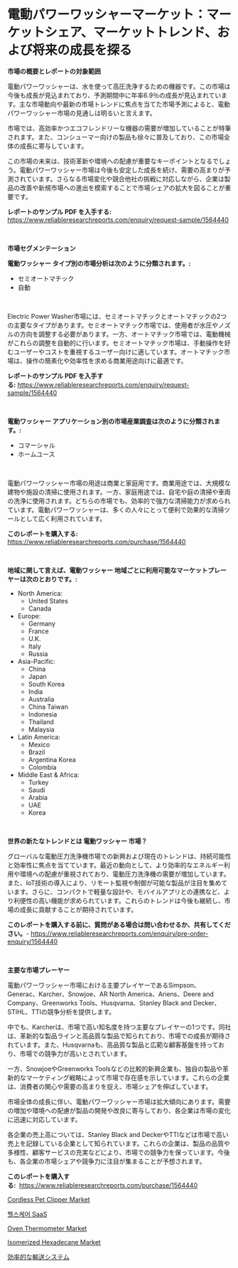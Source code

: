 <p><h1>電動パワーワッシャーマーケット：マーケットシェア、マーケットトレンド、および将来の成長を探る</h1></p><p><strong>市場の概要とレポートの対象範囲</strong></p>
<p><p>電動パワーワッシャーは、水を使って高圧洗浄するための機器です。この市場は今後も成長が見込まれており、予測期間中に年率6.9％の成長が見込まれています。主な市場動向や最新の市場トレンドに焦点を当てた市場予測によると、電動パワーワッシャー市場の見通しは明るいと言えます。</p><p>市場では、高効率かつエコフレンドリーな機器の需要が増加していることが特筆されます。また、コンシューマー向けの製品も徐々に普及しており、この市場全体の成長に寄与しています。</p><p>この市場の未来は、技術革新や環境への配慮が重要なキーポイントとなるでしょう。電動パワーワッシャー市場は今後も安定した成長を続け、需要の高まりが予測されています。さらなる市場変化や競合他社の挑戦に対応しながら、企業は製品の改善や新規市場への進出を模索することで市場シェアの拡大を図ることが重要です。</p></p>
<p><strong>レポートのサンプル PDF を入手する:</strong> <a href="https://www.reliableresearchreports.com/enquiry/request-sample/1564440">https://www.reliableresearchreports.com/enquiry/request-sample/1564440</a></p>
<p>&nbsp;</p>
<p><strong>市場セグメンテーション</strong></p>
<p><strong>電動ワッシャー タイプ別の市場分析は次のように分類されます。:</strong></p>
<p><ul><li>セミオートマチック</li><li>自動</li></ul></p>
<p>&nbsp;</p>
<p><p>Electric Power Washer市場には、セミオートマチックとオートマチックの2つの主要なタイプがあります。セミオートマチック市場では、使用者が水圧やノズルの方向を調整する必要があります。一方、オートマチック市場では、電動機械がこれらの調整を自動的に行います。セミオートマチック市場は、手動操作を好むユーザーやコストを重視するユーザー向けに適しています。オートマチック市場は、操作の簡素化や効率性を求める商業用途向けに最適です。</p></p>
<p><strong>レポートのサンプル PDF を入手する:</strong>&nbsp;<a href="https://www.reliableresearchreports.com/enquiry/request-sample/1564440">https://www.reliableresearchreports.com/enquiry/request-sample/1564440</a></p>
<p>&nbsp;</p>
<p><strong> 電動ワッシャー アプリケーション別の市場産業調査は次のように分類されます。:</strong></p>
<p><ul><li>コマーシャル</li><li>ホームユース</li></ul></p>
<p>&nbsp;</p>
<p><p>電動パワーワッシャー市場の用途は商業と家庭用です。商業用途では、大規模な建物や施設の清掃に使用されます。一方、家庭用途では、自宅や庭の清掃や車両の洗浄に使用されます。どちらの市場でも、効率的で強力な清掃能力が求められています。電動パワーワッシャーは、多くの人々にとって便利で効果的な清掃ツールとして広く利用されています。</p></p>
<p><strong>このレポートを購入する:</strong>&nbsp; <a href="https://www.reliableresearchreports.com/purchase/1564440">https://www.reliableresearchreports.com/purchase/1564440</a></p>
<p>&nbsp;</p>
<p><strong>地域に関して言えば、電動ワッシャー 地域ごとに利用可能なマーケットプレーヤーは次のとおりです。:</strong></p>
<p><ul>
    <li>
        North America:
        <ul>
            <li>United States</li>
            <li>Canada</li>
        </ul>
    </li>
    <li>
        Europe:
        <ul>
            <li>Germany</li>
            <li>France</li>
            <li>U.K.</li>
            <li>Italy</li>
            <li>Russia</li>
        </ul>
    </li>
    <li>
        Asia-Pacific:
        <ul>
            <li>China</li>
            <li>Japan</li>
            <li>South Korea</li>
            <li>India</li>
            <li>Australia</li>
            <li>China Taiwan</li>
            <li>Indonesia</li>
            <li>Thailand</li>
            <li>Malaysia</li>
        </ul>
    </li>
    <li>
        Latin America:
        <ul>
            <li>Mexico</li>
            <li>Brazil</li>
            <li>Argentina Korea</li>
            <li>Colombia</li>
        </ul>
    </li>
    <li>
        Middle East & Africa:
        <ul>
            <li>Turkey</li>
            <li>Saudi</li>
            <li>Arabia</li>
            <li>UAE</li>
            <li>Korea</li>
        </ul>
    </li>
    </ul></p>
<p>&nbsp;</p>
<p><strong>世界の新たなトレンドとは 電動ワッシャー 市場？</strong></p>
<p><p>グローバルな電動圧力洗浄機市場での新興および現在のトレンドは、持続可能性と効率性に焦点を当てています。最近の動向として、より効率的なエネルギー利用や環境への配慮が重視されており、電動圧力洗浄機の需要が増加しています。また、IoT技術の導入により、リモート監視や制御が可能な製品が注目を集めています。さらに、コンパクトで軽量な設計や、モバイルアプリとの連携など、より利便性の高い機能が求められています。これらのトレンドは今後も継続し、市場の成長に貢献することが期待されています。</p></p>
<p><strong>このレポートを購入する前に、質問がある場合は問い合わせるか、共有してください。</strong>- <a href="https://www.reliableresearchreports.com/enquiry/pre-order-enquiry/1564440">https://www.reliableresearchreports.com/enquiry/pre-order-enquiry/1564440</a></p>
<p>&nbsp;</p>
<p><strong>主要な市場プレーヤー</strong></p>
<p><p>電動パワーワッシャー市場における主要プレイヤーであるSimpson、Generac、Karcher、Snowjoe、AR North America、Ariens、Deere and Company、Greenworks Tools、Husqvarna、Stanley Black and Decker、STIHL、TTIの競争分析を提供します。</p><p>中でも、Karcherは、市場で高い知名度を持つ主要なプレイヤーの1つです。同社は、革新的な製品ラインと高品質な製品で知られており、市場での成長が期待されています。また、Husqvarnaも、高品質な製品と広範な顧客基盤を持っており、市場での競争力が高いとされています。</p><p>一方、SnowjoeやGreenworks Toolsなどの比較的新興企業も、独自の製品や革新的なマーケティング戦略によって市場で存在感を示しています。これらの企業は、消費者の関心や需要の高まりを捉え、市場シェアを伸ばしています。</p><p>市場全体の成長に伴い、電動パワーワッシャー市場は拡大傾向にあります。需要の増加や環境への配慮が製品の開発や改良に寄与しており、各企業は市場の変化に迅速に対応しています。</p><p>各企業の売上高については、Stanley Black and DeckerやTTIなどは市場で高い売上を記録している企業として知られています。これらの企業は、製品の品質や多様性、顧客サービスの充実などにより、市場での競争力を保っています。今後も、各企業の市場シェアや競争力に注目が集まることが予想されます。</p></p>
<p><strong>このレポートを購入する:</strong>&nbsp;&nbsp;<a href="https://www.reliableresearchreports.com/purchase/1564440">https://www.reliableresearchreports.com/purchase/1564440</a></p>
<p><p><a href="https://github.com/mharielmesa/Market-Research-Report-List-2/blob/main/cordless-pet-clipper-market.md">Cordless Pet Clipper Market</a></p><p><a href="https://github.com/OwenHamiytll568745/Market-Research-Report-List-1/blob/main/55645545762.md">헬스케어 SaaS</a></p><p><a href="https://github.com/dringals/Market-Research-Report-List-3/blob/main/oven-thermometer-market.md">Oven Thermometer Market</a></p><p><a href="https://issuu.com/reportprime-2/docs/isomerized-hexadecane-market-size-2030.pptx">Isomerized Hexadecane Market</a></p><p><a href="https://github.com/dandier2003/Market-Research-Report-List-1/blob/main/11398606447.md">効率的な輸送システム</a></p></p>